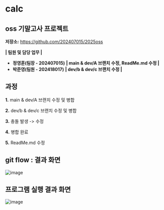 # calc
## oss 기말고사 프로젝트 

**저장소:** https://github.com/202407015/2025oss

**| 팀원 및 담당 업무 |**
 - **정영훈(팀장 - 202407015)** **| main & dev/A 브랜치 수정, ReadMe.md 수정 |**
 - **박준영(팀원 - 202418017)** **| dev/b & dev/c 브랜치 수정 |**

## 과정
**1.** main & dev/A 브랜치 수정 및 병합

**2.** dev/b & dev/c 브랜치 수정 및 병합

**3.** 충돌 발생 -> 수정

**4.** 병합 완료

**5.** ReadMe.md 수정

## git flow : 결과 화면

![image](https://github.com/user-attachments/assets/0269cd58-442d-4fe5-9ee8-9e4e929b3813)

## 프로그램 실행 결과 화면 

![image](https://github.com/user-attachments/assets/67cabebf-0720-44c3-97ef-6d73f1312a3c)
